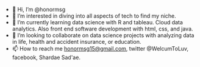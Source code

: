 - 👋 Hi, I’m @honormsg
- 👀 I’m interested in diving into all aspects of tech to find my niche.
- 🌱 I’m currently learning data science with R and tableau. Cloud data analytics. Also front end software development with html, css, and java.
- 💞️ I’m looking to collaborate on data science projects with analyzing data in life, health and accident insurance, or education.
- 📫 How to reach me honormsg15@gmail.com, twitter @WelcumToLuv, facebook, Shardae Sad'ae.

<!---
honormsg/honormsg is a ✨ special ✨ repository because its `README.md` (this file) appears on your GitHub profile.
You can click the Preview link to take a look at your changes.
--->
